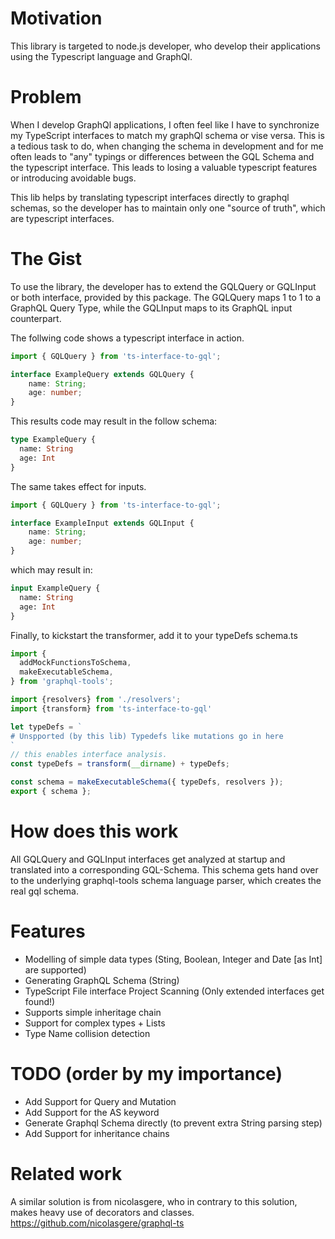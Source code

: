 # Motivation
This library is targeted to node.js developer, who develop their applications
using the Typescript language and GraphQl.

# Problem
When I develop GraphQl applications, I often feel like I have to synchronize
my TypeScript interfaces to match my graphQl schema or vise versa. This is a tedious task to do,
when changing the schema in development and for me often leads to "any" typings or differences 
between the GQL Schema and the typescript interface. This leads to losing a valuable typescript features or introducing 
avoidable bugs.

This lib helps by translating typescript interfaces directly to graphql schemas, so the 
developer has to maintain only one "source of truth", which are typescript interfaces. 


# The Gist
To use the library, the developer has to extend the GQLQuery or GQLInput or both interface, provided by this package.
The GQLQuery maps 1 to 1 to a GraphQL Query Type, while the GQLInput maps to its GraphQL input counterpart.

The follwing code shows a typescript interface in action.
```typescript
import { GQLQuery } from 'ts-interface-to-gql';

interface ExampleQuery extends GQLQuery {
    name: String;
    age: number;
}
```

This results code may result in the follow schema:
```graphql
type ExampleQuery {
  name: String
  age: Int
}
```

The same takes effect for inputs.
```typescript
import { GQLQuery } from 'ts-interface-to-gql';

interface ExampleInput extends GQLInput {
    name: String;
    age: number;
}
```

which may result in:
```graphql
input ExampleQuery {
  name: String
  age: Int
}
```

Finally, to kickstart the transformer, add it to your typeDefs schema.ts
```typescript
import {
  addMockFunctionsToSchema,
  makeExecutableSchema,
} from 'graphql-tools';

import {resolvers} from './resolvers';
import {transform} from 'ts-interface-to-gql'

let typeDefs = `
# Unspported (by this lib) Typedefs like mutations go in here
`
// this enables interface analysis.
const typeDefs = transform(__dirname) + typeDefs;

const schema = makeExecutableSchema({ typeDefs, resolvers });
export { schema };

```


# How does this work
All GQLQuery and GQLInput interfaces get analyzed at startup and translated into a corresponding GQL-Schema. This schema
gets hand over to the underlying graphql-tools schema language parser, which creates the real gql schema.

# Features
* Modelling of simple data types (Sting, Boolean, Integer and Date [as Int] are supported)
* Generating GraphQL Schema (String)
* TypeScript File interface Project Scanning (Only extended interfaces get found!)
* Supports simple inheritage chain
* Support for complex types + Lists 
* Type Name collision detection 

# TODO (order by my importance)
* Add Support for Query and Mutation
* Add Support for the AS keyword
* Generate Graphql Schema directly (to prevent extra String parsing step)
* Add Support for inheritance chains


# Related work
A similar solution is from nicolasgere, who in contrary to this solution, makes heavy use of decorators and classes.
https://github.com/nicolasgere/graphql-ts
